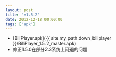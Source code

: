 ```yaml
---
layout: post
title: 'v1.5.2'
date: 2012-12-18 00:00:00
tags: ['apk']
---
```

- [BiliPlayer.apk]({{ site.my_path.down_biliplayer }}/BiliPlayer_1.5.2_master.apk) <br />
- 修正1.5.0在部分2.3系统上闪退的问题 <br />
